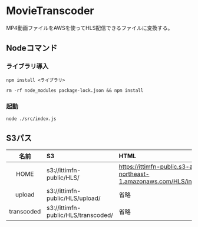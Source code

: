 # MovieTranscoder
MP4動画ファイルをAWSを使ってHLS配信できるファイルに変換する。

## Nodeコマンド

### ライブラリ導入
```
npm install <ライブラリ>
```
```
rm -rf node_modules package-lock.json && npm install
```

### 起動
```
node ./src/index.js
```

## S3パス

| 名前 | S3 | HTML |
| :--: | :-- | :-- |
| HOME | s3://ittimfn-public/HLS/ | https://ittimfn-public.s3-ap-northeast-1.amazonaws.com/HLS/index.html |
| upload | s3://ittimfn-public/HLS/upload/ | 省略 |
| transcoded | s3://ittimfn-public/HLS/transcoded/ | 省略 |

